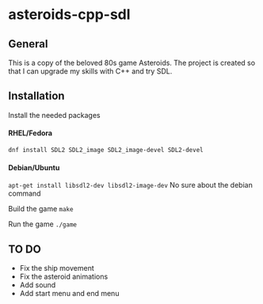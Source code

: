 # asteroids-cpp-sdl
## General
This is a copy of the beloved 80s game Asteroids. The project is created so that I can upgrade my skills with C++ and try SDL.

## Installation
Install the needed packages
#### RHEL/Fedora
`dnf install SDL2 SDL2_image SDL2_image-devel SDL2-devel`

#### Debian/Ubuntu
`apt-get install libsdl2-dev libsdl2-image-dev` No sure about the debian command

Build the game
`make`

Run the game
`./game`

## TO DO
- Fix the ship movement
- Fix the asteroid animations
- Add sound
- Add start menu and end menu
